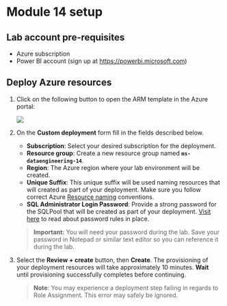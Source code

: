 # Module 14 setup

## Lab account pre-requisites

- Azure subscription
- Power BI account (sign up at <https://powerbi.microsoft.com>)

## Deploy Azure resources

1. Click on the following button to open the ARM template in the Azure portal:

    <a href="https://portal.azure.com/#create/Microsoft.Template/uri/https%3A%2F%2Fraw.githubusercontent.com%2Fsolliancenet%2Fmicrosoft-data-engineering-ilt-deploy%2Fmain%2Fsetup%2F14%2fmodule-14-template.json" target="_blank"><img src="http://azuredeploy.net/deploybutton.png" /></a>

2. On the **Custom deployment** form fill in the fields described below.

   - **Subscription**: Select your desired subscription for the deployment.
   - **Resource group**: Create a new resource group named **`ms-dataengineering-14`**.
   - **Region**: The Azure region where your lab environment will be created.
   - **Unique Suffix**: This unique suffix will be used naming resources that will created as part of your deployment. Make sure you follow correct Azure [Resource naming](https://docs.microsoft.com/en-us/azure/cloud-adoption-framework/ready/azure-best-practices/naming-and-tagging#resource-naming) conventions.
   - **SQL Administrator Login Password**: Provide a strong password for the SQLPool that will be created as part of your deployment. [Visit here](https://docs.microsoft.com/en-us/sql/relational-databases/security/password-policy?view=sql-server-ver15#password-complexity) to read about password rules in place.

   > **Important:** You will need your password during the lab. Save your password in Notepad or similar text editor so you can reference it during the lab.

3. Select the **Review + create** button, then **Create**. The provisioning of your deployment resources will take approximately 10 minutes. **Wait** until provisioning successfully completes before continuing.

    > **Note**: You may experience a deployment step failing in regards to Role Assignment. This error may safely be ignored.
